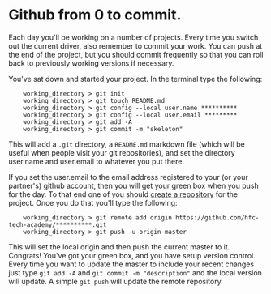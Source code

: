 # Github from 0 to commit.
Each day you'll be working on a number of projects.  Every time you switch out the current driver, also remember to commit your work.  You can push at the end of the project, but you should commit frequently so that you can roll back to previously working versions if necessary.  

You've sat down and started your project.  In the terminal type the following:

		working_directory > git init
		working_directory > git touch README.md
		working_directory > git config --local user.name **********
		working_directory > git config --local user.email *********
		working_directory > git add -A
		working_directory > git commit -m "skeleton"

This will add a `.git` directory, a `README.md` markdown file (which will be useful when people visit your git repositories), and set the directory user.name and user.email to whatever you put there.  

If you set the user.email to the email address registered to your (or your partner's) github account, then you will get your green box when you push for the day.  To that end one of you should [create a repository](https://help.github.com/articles/create-a-repo) for the project.  Once you do that you'll type the following:

		working_directory > git remote add origin https://github.com/hfc-tech-academy/**********.git
		working_directory > git push -u origin master

This will set the local origin and then push the current master to it.  Congrats!  You've got your green box, and you have setup version control.  Every time you want to update the master to include your recent changes just type `git add -A` and `git commit -m "description"` and the local version will update.  A simple `git push` will update the remote repository.

<!-- ##### But what about the second author?
Everyone doing work for the day deserves a few commits, right?  There's a couple of steps to do here.

1. The second author needs to create a repository, as above, on github.
2. Then, you'll follow the `git remote add ...`, changing `origin` to another name.  Perhaps `origintwo`.  This is because you're only allowed to have one remote for each and every name.
3.

Here's the command that will work for the second author.  Remember to replace the relevant information in the command.

		git filter-branch -f --env-filter "GIT_AUTHOR_NAME='your_full_name'; GIT_AUTHOR_EMAIL='your_email'; GIT_COMMITTER_NAME='your_full_name'; GIT_COMMITTER_EMAIL='your_email';" HEAD -->

<!-- NOTE TO SELF: Play with https://github.com/roylines/gits -->